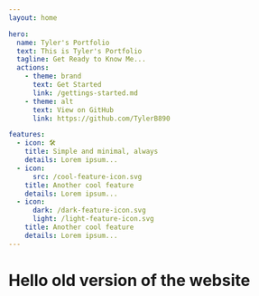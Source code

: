 ```yaml
---
layout: home

hero:
  name: Tyler's Portfolio
  text: This is Tyler's Portfolio
  tagline: Get Ready to Know Me...
  actions:
    - theme: brand
      text: Get Started
      link: /gettings-started.md
    - theme: alt
      text: View on GitHub
      link: https://github.com/TylerB890

features:
  - icon: 🛠️
    title: Simple and minimal, always
    details: Lorem ipsum...
  - icon:
      src: /cool-feature-icon.svg
    title: Another cool feature
    details: Lorem ipsum...
  - icon:
      dark: /dark-feature-icon.svg
      light: /light-feature-icon.svg
    title: Another cool feature
    details: Lorem ipsum...
---
```


# Hello old version of the website

